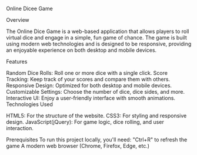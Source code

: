 Online Dicee Game

Overview

The Online Dice Game is a web-based application that allows players to roll virtual dice and engage in a simple, 
fun game of chance. The game is built using modern web technologies and is designed to be responsive, 
providing an enjoyable experience on both desktop and mobile devices.

Features

Random Dice Rolls: Roll one or more dice with a single click.
Score Tracking: Keep track of your scores and compare them with others.
Responsive Design: Optimized for both desktop and mobile devices.
Customizable Settings: Choose the number of dice, dice sides, and more.
Interactive UI: Enjoy a user-friendly interface with smooth animations.
Technologies Used

HTML5: For the structure of the website.
CSS3: For styling and responsive design.
JavaScript(jQuery): For game logic, dice rolling, and user interaction.

Prerequisites
To run this project locally, you'll need:
"Ctrl+R" to refresh the game
A modern web browser (Chrome, Firefox, Edge, etc.)
